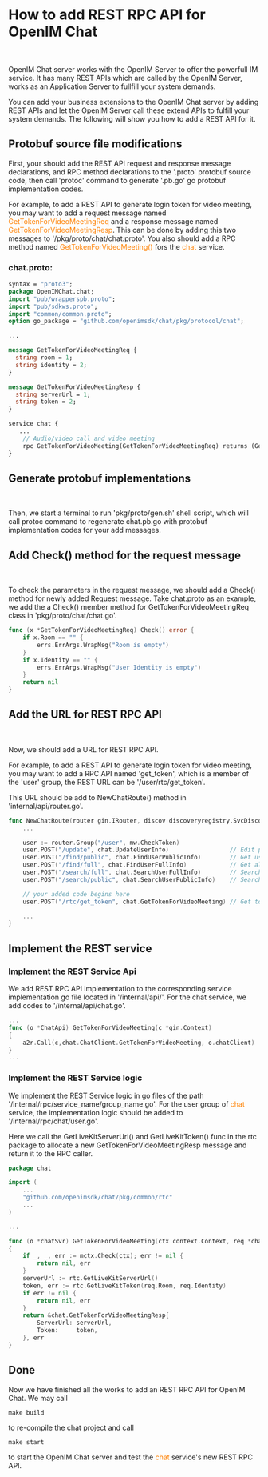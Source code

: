 # How to add REST RPC API for OpenIM Chat
</br>

OpenIM Chat server works with the OpenIM Server to offer the powerfull IM service. It has many REST APIs which are called by the OpenIM Server, works as an Application Server to fullfill your system demands.

You can add your business extensions to the OpenIM Chat server by adding REST APIs and let the OpenIM Server call these extend APIs to fulfill your system demands. The following will show you how to add a REST API for it.

## Protobuf source file modifications

First, your should add the REST API request and response message declarations, and RPC method declarations to the '.proto' protobuf source code, then call 'protoc' command to generate '.pb.go' go protobuf implementation codes.

For example, to add a REST API to generate login token for video meeting, you may want to add a request message named <font color="#FF8000">GetTokenForVideoMeetingReq</font> and a response message named <font color="#FF8000">GetTokenForVideoMeetingResp</font>. This can be done by adding this two messages to '/pkg/proto/chat/chat.proto'. You also should add a RPC method named <font color="#FF8000">GetTokenForVideoMeeting()</font> fors the <font color="#FF8000">chat</font> service.

### chat.proto:

```proto
syntax = "proto3";
package OpenIMChat.chat;
import "pub/wrapperspb.proto";
import "pub/sdkws.proto";
import "common/common.proto";
option go_package = "github.com/openimsdk/chat/pkg/protocol/chat";

...

message GetTokenForVideoMeetingReq {
  string room = 1;
  string identity = 2;
}

message GetTokenForVideoMeetingResp {
  string serverUrl = 1;
  string token = 2;
}

service chat {
   ...
    // Audio/video call and video meeting
    rpc GetTokenForVideoMeeting(GetTokenForVideoMeetingReq) returns (GetTokenForVideoMeetingResp);
}
```

## Generate protobuf implementations
</br>

Then, we start a terminal to run 'pkg/proto/gen.sh' shell script, which will call protoc command to regenerate chat.pb.go with protobuf implementation codes for your add messages.


## Add Check() method for the request message
</br>

To check the parameters in the request message, we should add a Check() method for newly added Request message. Take chat.proto as an example, we add the a Check() member method for GetTokenForVideoMeetingReq class in 'pkg/proto/chat/chat.go'.

```go
func (x *GetTokenForVideoMeetingReq) Check() error {
    if x.Room == "" {
        errs.ErrArgs.WrapMsg("Room is empty")
    }
    if x.Identity == "" {
        errs.ErrArgs.WrapMsg("User Identity is empty")
    }
    return nil
}
```


## Add the URL for REST RPC API
</br>

Now, we should add a URL for REST RPC API.

For example, to add a REST API to generate login token for video meeting, you may want to add a RPC API named 'get_token', which is a member of the 'user' group, the REST URL can be '/user/rtc/get_token'.

This URL should be add to NewChatRoute() method in 'internal/api/router.go'.

```go
func NewChatRoute(router gin.IRouter, discov discoveryregistry.SvcDiscoveryRegistry) {
    ...

	user := router.Group("/user", mw.CheckToken)
	user.POST("/update", chat.UpdateUserInfo)                 // Edit personal information
	user.POST("/find/public", chat.FindUserPublicInfo)        // Get user's public information
	user.POST("/find/full", chat.FindUserFullInfo)            // Get all information of the user
	user.POST("/search/full", chat.SearchUserFullInfo)        // Search user's public information
	user.POST("/search/public", chat.SearchUserPublicInfo)    // Search all information of the user

    // your added code begins here
	user.POST("/rtc/get_token", chat.GetTokenForVideoMeeting) // Get token for video meeting

    ...
}
```

## Implement the REST service

### Implement the REST Service Api

We add REST RPC API implementation to the corresponding service implementation go file located in '/internal/api/'. For the chat service, we add codes to '/internal/api/chat.go'.

```go
...
func (o *ChatApi) GetTokenForVideoMeeting(c *gin.Context)
{
	a2r.Call(c,chat.ChatClient.GetTokenForVideoMeeting, o.chatClient)
}
...
```

### Implement the REST Service logic

We implement the REST Service logic in go files of the path '/internal/rpc/service_name/group_name.go'. For the user group of <font color="#FF8000">chat</font> service, the implementation logic should be added to '/internal/rpc/chat/user.go'.

Here we call the GetLiveKitServerUrl() and GetLiveKitToken() func in the rtc package to allocate a new GetTokenForVideoMeetingResp message and return it to the RPC caller.

```go
package chat

import (
    ...
    "github.com/openimsdk/chat/pkg/common/rtc"
    ...
)

...

func (o *chatSvr) GetTokenForVideoMeeting(ctx context.Context, req *chat.GetTokenForVideoMeetingReq) (*chat.GetTokenForVideoMeetingResp, error)
{
    if _, _, err := mctx.Check(ctx); err != nil {
        return nil, err
    }
    serverUrl := rtc.GetLiveKitServerUrl()
    token, err := rtc.GetLiveKitToken(req.Room, req.Identity)
    if err != nil {
        return nil, err
    }
    return &chat.GetTokenForVideoMeetingResp{
        ServerUrl: serverUrl,
        Token:     token,
    }, err
}
```

## Done

Now we have finished all the works to add an REST RPC API for OpenIM Chat. We may call

```shell
make build
```
to re-compile the chat project and call

```shell
make start
```
to start the OpenIM Chat server and test the <font color="#FF8000">chat</font> service's new REST RPC API.

### 